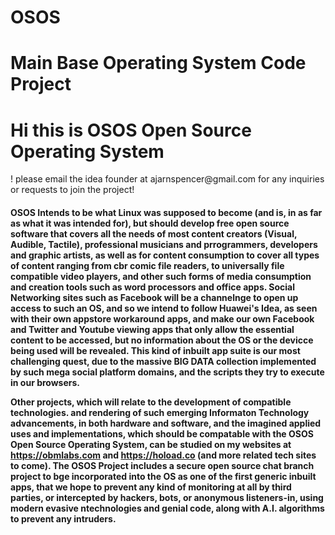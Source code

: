 # OSOS
<h1>Main Base Operating System Code Project</h1>
<h1>Hi this is OSOS Open Source Operating System</h1>! 
please email the idea founder at ajarnspencer@gmail.com for any inquiries or requests to join the project!</h3>
<h4>OSOS Intends to be what Linux was supposed to become (and is, in as far as what it was intended for), but should develop free open source software that covers all the needs of most content creators (Visual, Audible, Tactile), professional musicians and prrogrammers, developers and graphic artists, as well as for content consumption to cover all types of content ranging from cbr comic file readers, to universally file compatible video players, and other such forms of media consumption and creation tools such as word processors and office apps. Social Networking sites such as Facebook will be a channelnge to open up access to such an OS, and so we intend to follow Huawei's Idea, as seen with their own appstore workaround apps, and make our own Facebook and Twitter and Youtube viewing apps that only allow the essential content to be accessed, but no information about the OS or the devicce being used will be revealed. This kind of inbuilt app suite is our most challenging quest, due to the massive BIG DATA collection implemented by such mega social platform domains, and the scripts they try to execute in our browsers.
  
Other projects, which will relate to the development of compatible technologies. and rendering of such emerging Informaton Technology advancements, in both hardware and software, and the imagined applied uses and implementations, which should be compatable with the OSOS Open Source Operating System, can be studied on my websites at https://obmlabs.com and https://hoload.co (and more related tech sites to come). The OSOS Project includes a secure open source chat branch project to bge incorporated into the OS as one of the first generic inbuilt apps, that we hope to prevent any kind of monitoring at all by third parties, or intercepted by hackers, bots, or anonymous listeners-in, using modern evasive ntechnologies and genial code, along with A.I. algorithms to prevent any intruders.
